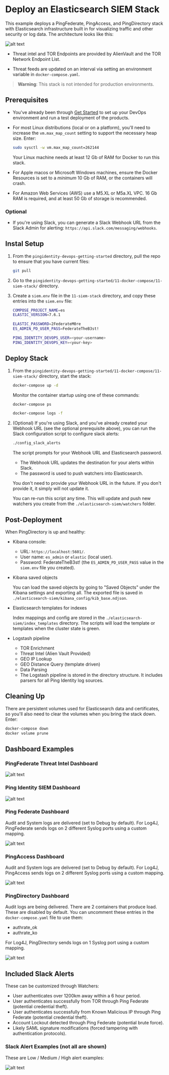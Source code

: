 # Deploy an Elasticsearch SIEM Stack

This example deploys a PingFederate, PingAccess, and PingDirectory stack with Elasticsearch infrastructure built in for visualizing traffic and other security or log data. The architecture looks like this:

![alt text](images/Architecture.png "Architecture Overview")

* Threat intel and TOR Endpoints are  provided by AlienVault and the TOR Network Endpoint List.

* Threat feeds are updated on an interval via setting an environment variable in `docker-compose.yaml`.

> **Warning**: This stack is not intended for production environments.

## Prerequisites

* You've already been through [Get Started](getStarted.md) to set up your DevOps environment and run a test deployment of the products.

* For most Linux distributions (local or on a platform), you'll need to increase the `vm.max_map_count` setting to support the necessary heap size. Enter:

  ```sh
  sudo sysctl -w vm.max_map_count=262144
  ```

  Your Linux machine needs at least 12 Gb of RAM for Docker to run this stack.

* For Apple macos or Microsoft Windows machines, ensure the Docker Resources is set to a *minimum* 10 Gb of RAM, or the containers will crash.

* For Amazon Web Services (AWS) use a M5.XL or M5a.XL VPC. 16 Gb RAM is required, and at least 50 Gb of storage is recommended.

### Optional

* If you're using Slack, you can generate a Slack Webhook URL from the Slack Admin for alerting: `https://api.slack.com/messaging/webhooks`.

## Instal Setup

1. From the `pingidentity-devops-getting-started` directory, pull the repo to ensure that you have current files:

      ```sh
      git pull
      ```

1. Go to the `pingidentity-devops-getting-started/11-docker-compose/11-siem-stack/` directory.

1. Create a `siem.env` file in the `11-siem-stack` directory, and copy these entries into the `siem.env` file:

      ```sh
      COMPOSE_PROJECT_NAME=es
      ELASTIC_VERSION=7.6.1

      ELASTIC_PASSWORD=2FederateM0re
      ES_ADMIN_PD_USER_PASS=FederateTheB3st!

      PING_IDENTITY_DEVOPS_USER=<your-username>
      PING_IDENTITY_DEVOPS_KEY=<your-key>
      ```

## Deploy Stack

1. From the `pingidentity-devops-getting-started/11-docker-compose/11-siem-stack/` directory, start the stack:

      ```sh
      docker-compose up -d
      ```

      Monitor the container startup using one of these commands:

      ```sh
      docker-compose ps
      ```

      ```sh
      docker-compose logs -f
      ```

1. (Optional) If you're using Slack, and you've already created your Webhook URL (see the optional prerequisite above), you can run the Slack configuration script to configure slack alerts:

      ```sh
      ./config_slack_alerts
      ```

      The script prompts for your Webhook URL and Elasticsearch password.

      * The Webhook URL updates the destination for your alerts within Slack.
      * The password is used to push watchers into Elasticsearch.

      You don't need to provide your Webhook URL in the future. If you don't provide it, it simply will not update it.

      You can re-run this script any time. This will update and push new watchers you create from the `./elasticsearch-siem/watchers` folder.

## Post-Deployment

When PingDirectory is up and healthy:

* Kibana console:

  * URL: `https://localhost:5601/`.
  * User name: `es_admin` or `elastic` (local user).
  * Password: FederateTheB3st! (the `ES_ADMIN_PD_USER_PASS` value in the `siem.env` file you created).

* Kibana saved objects

  You can load the saved objects by going to "Saved Objects" under the Kibana settings and exporting all. The exported file is saved in `./elasticsearch-siem/kibana_config/kib_base.ndjson`.

* Elasticsearch templates for indexes

  Index mappings and config are stored in the `./elasticsearch-siem/index_templates` directory. The scripts will load the template or templates when the cluster state is green.

* Logstash pipeline

  * TOR Enrichment
  * Threat Intel (Alien Vault Provided)
  * GEO IP Lookup
  * GEO Distance Query (template driven)
  * Data Parsing
  * The Logstash pipeline is stored in the directory structure. It includes parsers for all Ping Identity log sources.

## Cleaning Up

There are persistent volumes used for Elasticsearch data and certificates, so you'll also need to clear the volumes when you bring the stack down. Enter:

```sh
docker-compose down
docker volume prune
```

## Dashboard Examples

### PingFederate Threat Intel Dashboard

![alt text](images/threat_intel_dash.png "SIEM Dashboard")

### Ping Identity SIEM Dashboard

![alt text](images/dashboard.png "SIEM Dashboard")

### Ping Federate Dashboard

Audit and System logs are delivered (set to Debug by default). For Log4J, PingFederate sends logs on 2 different Syslog ports using a custom mapping.

![alt text](images/pingfederate_dashboard.png "PingFederate Basic Demo Dashboard")

### PingAccess Dashboard

Audit and System logs are delivered (set to Debug by default). For Log4J, PingAccess sends logs on 2 different Syslog ports using a custom mapping.

![alt text](images/pingaccess_dashboard.png "PingAccess Basic Demo Dashboard")

### PingDirectory Dashboard

Audit logs are being delivered. There are 2 containers that produce load. These are disabled by default. You can uncomment these entries in the `docker-compose.yaml` file to use them:

* authrate_ok
* authrate_ko

For Log4J, PingDirectory sends logs on 1 Syslog port using a custom mapping.

![alt text](images/pingdirectory_dashboard.png "PingDirectory Demo Dashboard")

## Included Slack Alerts

These can be customized through Watchers:

* User authenticates over 1200km away within a 6 hour period.
* User authenticates successfully from TOR through Ping Federate (potential credential theft).
* User authenticates successfully from Known Malicious IP through Ping Federate (potential credential theft).
* Account Lockout detected through Ping Federate (potential brute force).
* Likely SAML signature modifications (forced tampering with authentication protocols).

### Slack Alert Examples (not all are shown)

These are Low / Medium / High alert examples:

![alt text](images/slack_alert_examples.png "Successful Login From TOR Networks.")

